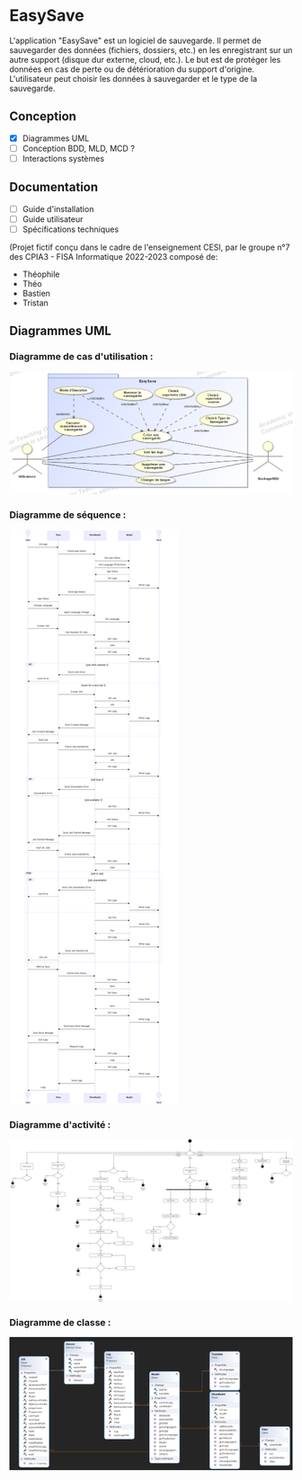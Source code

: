 # EasySave

L'application "EasySave" est un logiciel de sauvegarde. Il permet de sauvegarder des données (fichiers, dossiers, etc.) en les enregistrant sur un autre support (disque dur externe, cloud, etc.). Le but est de protéger les données en cas de perte ou de détérioration du support d'origine. L'utilisateur peut choisir les données à sauvegarder et le type de la sauvegarde. 

## Conception

- [x] Diagrammes UML
- [ ] Conception BDD, MLD, MCD ?
- [ ] Interactions systèmes

## Documentation

- [ ] Guide d'installation
- [ ] Guide utilisateur
- [ ] Spécifications techniques

(Projet fictif conçu dans le cadre de l'enseignement CESI, par le groupe n°7 des CPIA3 - FISA Informatique 2022-2023 composé de:
 - Théophile
 - Théo
 - Bastien
 - Tristan

## Diagrammes UML 

### Diagramme de cas d'utilisation :

![image](/assets/usecase.png)

### Diagramme de séquence :

![image](/assets/sequence.png)

### Diagramme d'activité :

![image](/assets/activity.jpg)

### Diagramme de classe :

![image](/assets/class.jpg)





